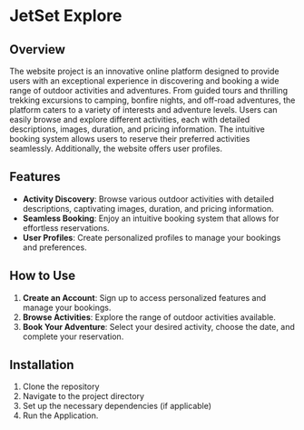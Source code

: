 # JetSet Explore

## Overview
The website project is an innovative online platform designed to provide users with an 
exceptional experience in discovering and booking a wide range of outdoor activities and 
adventures. From guided tours and thrilling trekking excursions to camping, bonfire nights, 
and off-road adventures, the platform caters to a variety of interests and adventure levels.
Users can easily browse and explore different activities, each with detailed descriptions, 
images, duration, and pricing information. The intuitive booking system allows users to 
reserve their preferred activities seamlessly. Additionally, the website offers user profiles.

## Features
- **Activity Discovery**: Browse various outdoor activities with detailed descriptions, captivating images, duration, and pricing information.
- **Seamless Booking**: Enjoy an intuitive booking system that allows for effortless reservations.
- **User Profiles**: Create personalized profiles to manage your bookings and preferences.

## How to Use
1. **Create an Account**: Sign up to access personalized features and manage your bookings.
2. **Browse Activities**: Explore the range of outdoor activities available.
3. **Book Your Adventure**: Select your desired activity, choose the date, and complete your reservation.

## Installation
1. Clone the repository
2. Navigate to the project directory
3. Set up the necessary dependencies (if applicable)
4. Run the Application.

